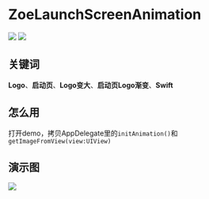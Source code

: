 # ZoeLaunchScreenAnimation
![](https://img.shields.io/badge/Author-zoe-0f69b4.svg)
![](https://img.shields.io/badge/Title-ZoeLaunchScreenAnimation-7f62b4.svg)
## 关键词
**Logo**、**启动页**、**Logo变大**、**启动页Logo渐变**、**Swift**
## 怎么用
打开demo，拷贝AppDelegate里的`initAnimation()`和`getImageFromView(view:UIView)`
## 演示图
![](https://github.com/zzzzzzzzzzzzzoe/ZoeLaunchScreenAnimation/blob/master/gifFile/logo.gif)

